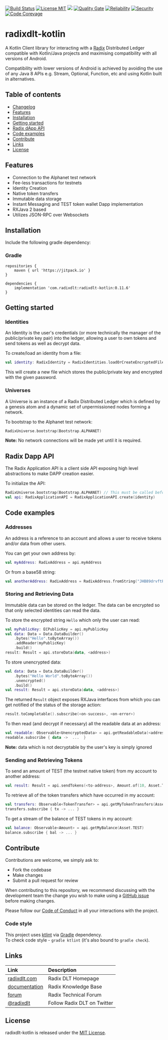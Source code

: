 [![Build Status](https://travis-ci.com/radixdlt/radixdlt-kotlin.svg?branch=master)](https://travis-ci.com/radixdlt/radixdlt-kotlin)
[![License MIT](https://img.shields.io/badge/license-MIT-blue.svg)](LICENSE)
[![](https://jitpack.io/v/com.radixdlt/radixdlt-kotlin.svg)](https://jitpack.io/#com.radixdlt/radixdlt-kotlin) 
[![Quality Gate](https://sonarcloud.io/api/project_badges/measure?project=com.radixdlt%3Aradixdlt-kotlin&metric=alert_status)](https://sonarcloud.io/dashboard?id=com.radixdlt%3Aradixdlt-kotlin) 
[![Reliability](https://sonarcloud.io/api/project_badges/measure?project=com.radixdlt%3Aradixdlt-kotlin&metric=reliability_rating)](https://sonarcloud.io/component_measures?id=com.radixdlt%3Aradixdlt-kotlin&metric=reliability_rating) 
[![Security](https://sonarcloud.io/api/project_badges/measure?project=com.radixdlt%3Aradixdlt-kotlin&metric=security_rating)](https://sonarcloud.io/component_measures?id=com.radixdlt%3Aradixdlt-kotlin&metric=security_rating) 
[![Code Corevage](https://sonarcloud.io/api/project_badges/measure?project=com.radixdlt%3Aradixdlt-kotlin&metric=coverage)](https://sonarcloud.io/component_measures?id=com.radixdlt%3Aradixdlt-kotlin&metric=Coverage)

# radixdlt-kotlin
A Kotlin Client library for interacting with a [Radix](https://www.radixdlt.com) Distributed Ledger compatible with Kotlin/Java projects and maximising compatibility with all versions of Android.

Compatibility with lower versions of Android is achieved by avoiding the use of any Java 8 APIs e.g. Stream, Optional, Function, etc and using Kotlin built in alternatives.


## Table of contents

- [Changelog](CHANGELOG.md)
- [Features](#features)
- [Installation](#installation)
- [Getting started](#getting-started)
- [Radix dApp API](#radix-dapp-api)
- [Code examples](#code-examples)
- [Contribute](#contribute)
- [Links](#links)
- [License](#license)


## Features
* Connection to the Alphanet test network 
* Fee-less transactions for testnets
* Identity Creation
* Native token transfers
* Immutable data storage
* Instant Messaging and TEST token wallet Dapp implementation
* RXJava 2 based
* Utilizes JSON-RPC over Websockets

## Installation
Include the following gradle dependency:
### Gradle
```
repositories {
    maven { url 'https://jitpack.io' }
}
```

```
dependencies {
    implementation 'com.radixdlt:radixdlt-kotlin:0.11.6'
}
```

## Getting started

### Identities
An Identity is the user's credentials (or more technically the manager of the
public/private key pair) into the ledger, allowing a user to own tokens and send tokens
as well as decrypt data.

To create/load an identity from a file:
```kotlin
val identity: RadixIdentity = RadixIdentities.loadOrCreateEncryptedFile("filename.key", "password")
```
This will create a new file which stores the public/private key and encrypted with the given password.

### Universes
A Universe is an instance of a Radix Distributed Ledger which is defined by a genesis atom and
a dynamic set of unpermissioned nodes forming a network.

To bootstrap to the Alphanet test network:
```kotlin
RadixUniverse.bootstrap(Bootstrap.ALPHANET)
```
**Note:** No network connections will be made yet until it is required.

## Radix Dapp API
The Radix Application API is a client side API exposing high level abstractions to make
DAPP creation easier.

To initialize the API:
```kotlin
RadixUniverse.bootstrap(Bootstrap.ALPHANET) // This must be called before RadixApplicationAPI.create()
val api: RadixApplicationAPI = RadixApplicationAPI.create(identity)
```

## Code examples

### Addresses
An address is a reference to an account and allows a user to receive tokens and/or data from other users.

You can get your own address by:
```kotlin
val myAddress: RadixAddress = api.myAddress
```

Or from a base58 string:
```kotlin
val anotherAddress: RadixAddress = RadixAddress.fromString("JHB89drvftPj6zVCNjnaijURk8D8AMFw4mVja19aoBGmRXWchnJ")
```

### Storing and Retrieving Data
Immutable data can be stored on the ledger. The data can be encrypted so that only
selected identities can read the data.

To store the encrypted string `Hello` which only the user can read:
```kotlin
val myPublicKey: ECPublicKey = api.myPublicKey
val data: Data = Data.DataBuilder()
    .bytes("Hello".toByteArray())
    .addReader(myPublicKey)
    .build()
result: Result = api.storeData(data, <address>)
```

To store unencrypted data:
```kotlin
val data: Data = Data.DataBuilder()
    .bytes("Hello World".toByteArray())
    .unencrypted()
    .build()
val result: Result = api.storeData(data, <address>)
```

The returned `Result` object exposes RXJava interfaces from which you can get
notified of the status of the storage action:

```kotlin
result.toCompletable().subscribe(<on-success>, <on-error>)
```

To then read (and decrypt if necessary) all the readable data at an address:
```kotlin
val readable: Observable<UnencryptedData> = api.getReadableData(<address>)
readable.subscribe { data ->  ...  }
```

**Note:** data which is not decryptable by the user's key is simply ignored

### Sending and Retrieving Tokens
To send an amount of TEST (the testnet native token) from my account to another address:
```kotlin
val result: Result = api.sendTokens(<to-address>, Amount.of(10, Asset.TEST))
```

To retrieve all of the token transfers which have occurred in my account:
```kotlin
val transfers: Observable<TokenTransfer> = api.getMyTokenTransfers(Asset.TEST)
transfers.subscribe { tx -> ... }
```

To get a stream of the balance of TEST tokens in my account:
```kotlin
val balance: Observable<Amount> = api.getMyBalance(Asset.TEST)
balance.subscribe { bal -> ... }
```

## Contribute

Contributions are welcome, we simply ask to:

* Fork the codebase
* Make changes
* Submit a pull request for review

When contributing to this repository, we recommend discussing with the development team the change you wish to make using a [GitHub issue](https://github.com/radixdlt/radixdlt-kotlin/issues) before making changes.

Please follow our [Code of Conduct](CODE_OF_CONDUCT.md) in all your interactions with the project.

### Code style

This project uses [ktlint](https://github.com/shyiko/ktlint) via [Gradle](https://gradle.org/) dependency.  
To check code style - `gradle ktlint` (it's also bound to `gradle check`).  

## Links

| Link | Description |
| :----- | :------ |
[radixdlt.com](https://radixdlt.com/) | Radix DLT Homepage
[documentation](https://docs.radixdlt.com/) | Radix Knowledge Base
[forum](https://forum.radixdlt.com/) | Radix Technical Forum
[@radixdlt](https://twitter.com/radixdlt) | Follow Radix DLT on Twitter

## License

radixdlt-kotlin is released under the [MIT License](LICENSE).
